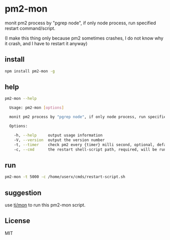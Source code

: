 # pm2-mon
monit pm2 process by "pgrep node", if only node process, run specified restart command/script.

(I make this thing only because pm2 sometimes crashes, I do not know why it crash, and I have to restart it anyway)

## install
```bash
npm install pm2-mon -g
```

## help
```bash
pm2-mon --help

  Usage: pm2-mon [options]

  monit pm2 process by "pgrep node", if only node process, run specified restart command/script

  Options:

    -h, --help     output usage information
    -V, --version  output the version number
    -t, --timer    check pm2 every {timer} milli second, optional, default is 5000
    -c, --cmd      the restart shell-script path, required, will be runned by sh

```

## run
```bash
pm2-mon -t 5000 -c /home/userx/cmds/restart-script.sh
```
## suggestion
use <a href='https://github.com/tj/mon'>tj/mon</a> to run this pm2-mon script.


## License
MIT